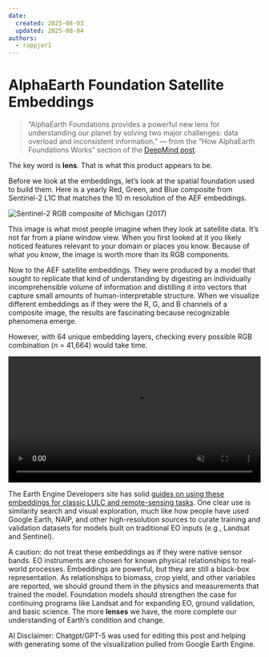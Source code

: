 ```yaml
---
date:
  created: 2025-08-03
  updated: 2025-08-04
authors:
  - rappjer1
---
```


# AlphaEarth Foundation Satellite Embeddings

> “AlphaEarth Foundations provides a powerful new lens for understanding our planet by solving two major challenges: data overload and inconsistent information.” — from the “How AlphaEarth Foundations Works” section of the [DeepMind post](https://deepmind.google/discover/blog/alphaearth-foundations-helps-map-our-planet-in-unprecedented-detail/).

The key word is **lens**. That is what this product appears to be.

Before we look at the embeddings, let’s look at the spatial foundation used to build them. Here is a yearly Red, Green, and Blue composite from Sentinel-2 L1C that matches the 10 m resolution of the AEF embeddings.

![Sentinel-2 RGB composite of Michigan (2017)](./pics/glbasins_s2_glbasin_filled_mean_2017_blog.png)

This image is what most people imagine when they look at satellite data. It’s not far from a plane window view. When you first looked at it you likely noticed features relevant to your domain or places you know. Because of what _you know_, the image is worth more than its RGB components.

Now to the AEF satellite embeddings. They were produced by a model that sought to replicate that kind of understanding by digesting an individually incomprehensible volume of information and distilling it into vectors that capture small amounts of human-interpretable structure. When we visualize different embeddings as if they were the R, G, and B channels of a composite image, the results are fascinating because recognizable phenomena emerge.

However, with 64 unique embedding layers, checking every possible RGB combination (n = 41,664) would take time.

<video src="./pics/glbasins_embeddings_filled_2017_labeled.mp4" controls muted playsinline style="width:100%;max-width:900px;"></video>

The Earth Engine Developers site has solid [guides on using these embeddings for classic LULC and remote-sensing tasks](https://developers.google.com/earth-engine/tutorials/community/satellite-embedding-01-introduction). One clear use is similarity search and visual exploration, much like how people have used Google Earth, NAIP, and other high-resolution sources to curate training and validation datasets for models built on traditional EO inputs (e.g., Landsat and Sentinel).

A caution: do not treat these embeddings as if they were native sensor bands. EO instruments are chosen for known physical relationships to real-world processes. Embeddings are powerful, but they are still a black-box representation. As relationships to biomass, crop yield, and other variables are reported, we should ground them in the physics and measurements that trained the model. Foundation models should strengthen the case for continuing programs like Landsat and for expanding EO, ground validation, and basic science. The more **lenses** we have, the more complete our understanding of Earth’s condition and change.  

AI Disclaimer: Chatgpt/GPT-5 was used for editing this post and helping with generating some of the visualization pulled from Google Earth Engine. 


